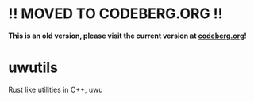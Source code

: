 # !! MOVED TO CODEBERG.ORG !!
**This is an old version, please visit the current version at [codeberg.org](https://codeberg.org/LabRicecat/uwutils)!**

# uwutils
Rust like utilities in C++, uwu
